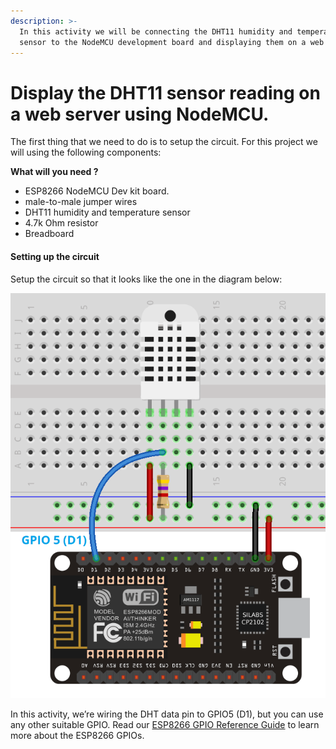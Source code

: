 ```yaml
---
description: >-
  In this activity we will be connecting the DHT11 humidity and temperature
  sensor to the NodeMCU development board and displaying them on a web server.
---
```


# Display the DHT11 sensor reading on a web server using NodeMCU.

The first thing that we need to do is to setup the circuit. For this project we will using the following components:

**What will you need ?** 

* ESP8266 NodeMCU Dev kit board.
* male-to-male jumper wires 
* DHT11 humidity and temperature sensor 
* 4.7k Ohm resistor
* Breadboard 

#### Setting up the circuit

Setup the circuit so that it looks like the one in the diagram below:

![Circuit for DHT11 sensor and NodeMCU \(randomnerdtutorial.com\)](../.gitbook/assets/esp8266-dht.png)

 In this activity, we’re wiring the DHT data pin to GPIO5 \(D1\), but you can use any other suitable GPIO. Read our [ESP8266 GPIO Reference Guide](https://randomnerdtutorials.com/esp8266-pinout-reference-gpios/) to learn more about the ESP8266 GPIOs.



